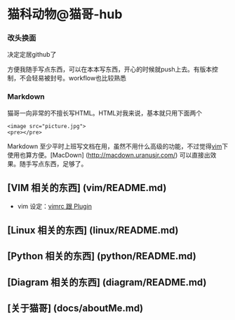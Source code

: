 # 猫科动物@猫哥-hub

### 改头换面
决定定居github了

方便我随手写点东西，可以在本本写东西，开心的时候就push上去。有版本控制，不会轻易被封号。workflow也比较熟悉

### Markdown
猫哥一向非常的不擅长写HTML。HTML对我来说，基本就只用下面两个

	<image src="picture.jpg">
	<pre></pre>

Markdown 至少平时上班写文档在用，虽然不用什么高级的功能，不过觉得[vim](vim/README.md)下使用也算方便。[MacDown] (http://macdown.uranusjr.com/) 可以直接出效果。随手写点东西，足够了。


## [VIM 相关的东西] (vim/README.md)
* vim 设定：[vimrc 跟 Plugin](VIMRC.md)

## [Linux 相关的东西] (linux/README.md)

## [Python 相关的东西] (python/README.md)

## [Diagram 相关的东西] (diagram/README.md)

## [关于猫哥] (docs/aboutMe.md)

